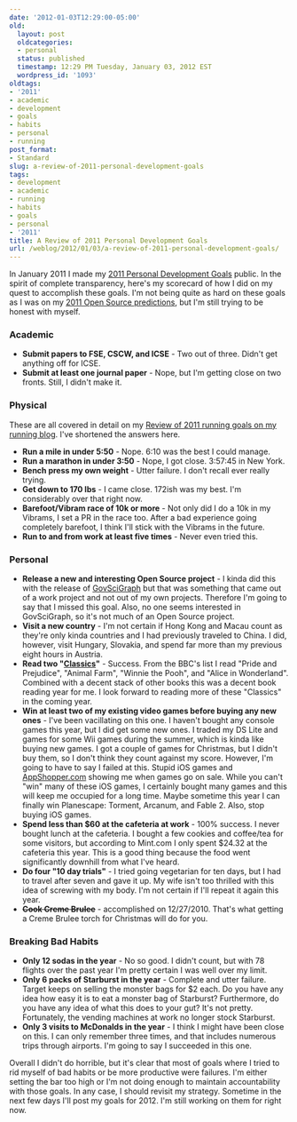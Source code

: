 ```yaml
---
date: '2012-01-03T12:29:00-05:00'
old:
  layout: post
  oldcategories:
  - personal
  status: published
  timestamp: 12:29 PM Tuesday, January 03, 2012 EST
  wordpress_id: '1093'
oldtags:
- '2011'
- academic
- development
- goals
- habits
- personal
- running
post_format:
- Standard
slug: a-review-of-2011-personal-development-goals
tags:
- development
- academic
- running
- habits
- goals
- personal
- '2011'
title: A Review of 2011 Personal Development Goals
url: /weblog/2012/01/03/a-review-of-2011-personal-development-goals/
---
```


In January 2011 I made my [2011 Personal Development Goals](http://patrick.wagstrom.net/weblog/2011/01/01/2011-personal-development-goals/) public. In the spirit of complete transparency, here's my scorecard of how I did on my quest to accomplish these goals. I'm not being quite as hard on these goals as I was on my [2011 Open Source predictions](http://patrick.wagstrom.net/weblog/2012/01/02/a-review-of-open-source-predictions-for-2011/), but I'm still trying to be honest with myself.

### Academic

  * **Submit papers to FSE, CSCW, and ICSE** - Two out of three. Didn't get anything off for ICSE.
  * **Submit at least one journal paper** - Nope, but I'm getting close on two fronts. Still, I didn't make it.

### Physical

These are all covered in detail on my [Review of 2011 running goals on my running blog](http://twentysixandtwo.wordpress.com/2011/12/30/running-goals-for-2011-looking-back/). I've shortened the answers here.

  * **Run a mile in under 5:50** - Nope. 6:10 was the best I could manage.
  * **Run a marathon in under 3:50** - Nope, I got close. 3:57:45 in New York.
  * **Bench press my own weight** - Utter failure. I don't recall ever really trying.
  * **Get down to 170 lbs** - I came close. 172ish was my best. I'm considerably over that right now.
  * **Barefoot/Vibram race of 10k or more** - Not only did I do a 10k in my Vibrams, I set a PR in the race too. After a bad experience going completely barefoot, I think I'll stick with the Vibrams in the future.
  * **Run to and from work at least five times** - Never even tried this.

### Personal

  * **Release a new and interesting Open Source project** - I kinda did this with the release of [GovSciGraph](https://github.com/pridkett/govscigraph) but that was something that came out of a work project and not out of my own projects. Therefore I'm going to say that I missed this goal. Also, no one seems interested in GovSciGraph, so it's not much of an Open Source project.
  * **Visit a new country** - I'm not certain if Hong Kong and Macau count as they're only kinda countries and I had previously traveled to China. I did, however, visit Hungary, Slovakia, and spend far more than my previous eight hours in Austria.
  * **Read two "[Classics](http://www.bbc.co.uk/arts/bigread/top100.shtml)"** - Success. From the BBC's list I read "Pride and Prejudice", "Animal Farm", "Winnie the Pooh", and "Alice in Wonderland". Combined with a decent stack of other books this was a decent book reading year for me. I look forward to reading more of these "Classics" in the coming year.
  * **Win at least two of my existing video games before buying any new ones** - I've been vacillating on this one. I haven't bought any console games this year, but I did get some new ones. I traded my DS Lite and games for some Wii games during the summer, which is kinda like buying new games. I got a couple of games for Christmas, but I didn't buy them, so I don't think they count against my score. However, I'm going to have to say I failed at this. Stupid iOS games and [AppShopper.com](http://www.appshopper.com/) showing me when games go on sale. While you can't "win" many of these iOS games, I certainly bought many games and this will keep me occupied for a long time. Maybe sometime this year I can finally win Planescape: Torment, Arcanum, and Fable 2. Also, stop buying iOS games.
  * **Spend less than $60 at the cafeteria at work** - 100% success. I never bought lunch at the cafeteria. I bought a few cookies and coffee/tea for some visitors, but according to Mint.com I only spent $24.32 at the cafeteria this year. This is a good thing because the food went significantly downhill from what I've heard.
  * **Do four "10 day trials"** - I tried going vegetarian for ten days, but I had to travel after seven and gave it up. My wife isn't too thrilled with this idea of screwing with my body. I'm not certain if I'll repeat it again this year.
  * **<del>Cook Creme Brulee</del>** - accomplished on 12/27/2010. That's what getting a Creme Brulee torch for Christmas will do for you.

### Breaking Bad Habits

  * **Only 12 sodas in the year** - No so good. I didn't count, but with 78 flights over the past year I'm pretty certain I was well over my limit.
  * **Only 6 packs of Starburst in the year** - Complete and utter failure. Target keeps on selling the monster bags for $2 each. Do you have any idea how easy it is to eat a monster bag of Starburst? Furthermore, do you have any idea of what this does to your gut? It's not pretty. Fortunately, the vending machines at work no longer stock Starburst.
  * **Only 3 visits to McDonalds in the year** - I think I might have been close on this. I can only remember three times, and that includes numerous trips through airports. I'm going to say I succeeded in this one.

Overall I didn't do horrible, but it's clear that most of goals where I tried to rid myself of bad habits or be more productive were failures. I'm either setting the bar too high or I'm not doing enough to maintain accountability with those goals. In any case, I should revisit my strategy. Sometime in the next few days I'll post my goals for 2012. I'm still working on them for right now.